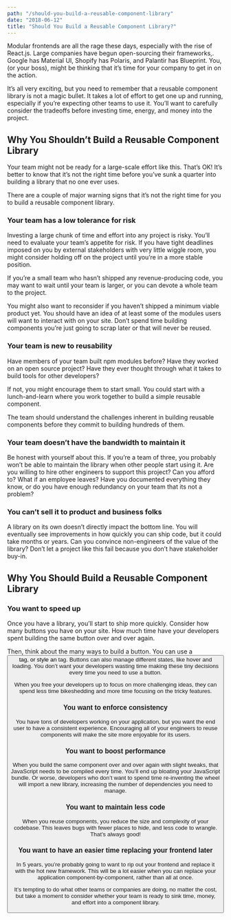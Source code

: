 ```yaml
---
path: "/should-you-build-a-reusable-component-library"
date: "2018-06-12"
title: "Should You Build a Reusable Component Library?"
---
```


Modular frontends are all the rage these days, especially with the rise of React.js. Large companies have begun open-sourcing their frameworks,. Google has Material UI, Shopify has Polaris, and Palantir has Blueprint. You, (or your boss), might be thinking that it’s time for your company to get in on the action.

It’s all very exciting, but you need to remember that a reusable component library is not a magic bullet. It takes a lot of effort to get one up and running, especially if you’re expecting other teams to use it. You’ll want to carefully consider the tradeoffs before investing time, energy, and money into the project.

## Why You Shouldn’t Build a Reusable Component Library

Your team might not be ready for a large-scale effort like this. That’s OK! It’s better to know that it’s not the right time before you’ve sunk a quarter into building a library that no one ever uses.

There are a couple of major warning signs that it’s not the right time for you to build a reusable component library.

### Your team has a low tolerance for risk

Investing a large chunk of time and effort into any project is risky. You’ll need to evaluate your team’s appetite for risk. If you have tight deadlines imposed on you by external stakeholders with very little wiggle room, you might consider holding off on the project until you’re in a more stable position.

If you’re a small team who hasn’t shipped any revenue-producing code, you may want to wait until your team is larger, or you can devote a whole team to the project.

You might also want to reconsider if you haven’t shipped a minimum viable product yet. You should have an idea of at least some of the modules users will want to interact with on your site. Don’t spend time building components you’re just going to scrap later or that will never be reused.

### Your team is new to reusability

Have members of your team built npm modules before? Have they worked on an open source project? Have they ever thought through what it takes to build tools for other developers?

If not, you might encourage them to start small. You could start with a lunch-and-learn where you work together to build a simple reusable component.

The team should understand the challenges inherent in building reusable components before they commit to building hundreds of them.

### Your team doesn’t have the bandwidth to maintain it

Be honest with yourself about this. If you’re a team of three, you probably won’t be able to maintain the library when other people start using it. Are you willing to hire other engineers to support this project? Can you afford to? What if an employee leaves? Have you documented everything they know, or do you have enough redundancy on your team that its not a problem?

### You can’t sell it to product and business folks

A library on its own doesn’t directly impact the bottom line. You will eventually see improvements in how quickly you can ship code, but it could take months or years. Can you convince non-engineers of the value of the library? Don’t let a project like this fail because you don’t have stakeholder buy-in.

## Why You Should Build a Reusable Component Library

### You want to speed up

Once you have a library, you’ll start to ship more quickly. Consider how many buttons you have on your site. How much time have your developers spent building the same button over and over again.

Then, think about the many ways to build a button. You can use a <button /> tag, or style an <a /> tag. Buttons can also manage different states, like hover and loading. You don’t want your developers wasting time making these tiny decisions every time you need to use a button.

When you free your developers up to focus on more challenging ideas, they can spend less time bikeshedding and more time focusing on the tricky features.

### You want to enforce consistency

You have tons of developers working on your application, but you want the end user to have a consistent experience. Encouraging all of your engineers to reuse components will make the site more enjoyable for its users.

### You want to boost performance

When you build the same component over and over again with slight tweaks, that JavaScript needs to be compiled every time. You’ll end up bloating your JavaScript bundle. Or worse, developers who don’t want to spend time re-inventing the wheel will import a new library, increasing the number of dependencies you need to manage.

### You want to maintain less code

When you reuse components, you reduce the size and complexity of your codebase. This leaves bugs with fewer places to hide, and less code to wrangle. That’s always good!

### You want to have an easier time replacing your frontend later

In 5 years, you’re probably going to want to rip out your frontend and replace it with the hot new framework. This will be a lot easier when you can replace your application component-by-component, rather than all at once.

It’s tempting to do what other teams or companies are doing, no matter the cost, but take a moment to consider whether your team is ready to sink time, money, and effort into a component library.